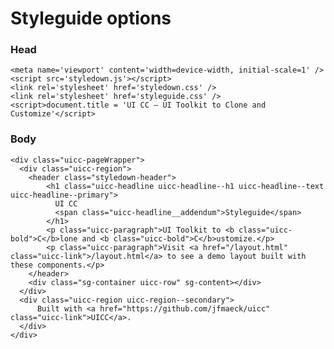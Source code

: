 # Styleguide options

### Head

    <meta name='viewport' content='width=device-width, initial-scale=1' />
    <script src='styledown.js'></script>
    <link rel='stylesheet' href='styledown.css' />
    <link rel='stylesheet' href='styleguide.css' />
    <script>document.title = 'UI CC – UI Toolkit to Clone and Customize'</script>

### Body

    <div class="uicc-pageWrapper">
      <div class="uicc-region">
        <header class="styledown-header">
            <h1 class="uicc-headline uicc-headline--h1 uicc-headline--text uicc-headline--primary">
              UI CC
              <span class="uicc-headline__addendum">Styleguide</span>
            </h1>
            <p class="uicc-paragraph">UI Toolkit to <b class="uicc-bold">C</b>lone and <b class="uicc-bold">C</b>ustomize.</p>
            <p class="uicc-paragraph">Visit <a href="/layout.html" class="uicc-link">/layout.html</a> to see a demo layout built with these components.</p>
        </header>
        <div class="sg-container uicc-row" sg-content></div>
      </div>
      <div class="uicc-region uicc-region--secondary">
          Built with <a href="https://github.com/jfmaeck/uicc" class="uicc-link">UICC</a>.
      </div>
    </div>

